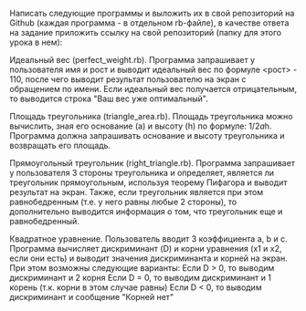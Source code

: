 Написать следующие программы и выложить их в свой репозиторий на Github (каждая программа - в отдельном rb-файле), в качестве ответа на задание приложить ссылку на свой репозиторий (папку для этого урока в нем):

Идеальный вес (perfect_weight.rb). Программа запрашивает у пользователя имя и рост и выводит идеальный вес по формуле <рост> - 110, после чего выводит результат пользователю на экран с обращением по имени. Если идеальный вес получается отрицательным, то выводится строка "Ваш вес уже оптимальный".

Площадь треугольника (triangle_area.rb). Площадь треугольника можно вычислить, зная его основание (a) и высоту (h) по формуле: 1/2*a*h. Программа должна запрашивать основание и высоту треугольника и возвращать его площадь.

Прямоугольный треугольник (right_triangle.rb). Программа запрашивает у пользователя 3 стороны треугольника и определяет, является ли треугольник прямоугольным, используя теорему Пифагора и выводит результат на экран. Также, если треугольник является при этом равнобедренным (т.е. у него равны любые 2 стороны), то дополнительно выводится информация о том, что треугольник еще и равнобедренный.

Квадратное уравнение. Пользователь вводит 3 коэффициента a, b и с. Программа вычисляет дискриминант (D) и корни уравнения (x1 и x2, если они есть) и выводит значения дискриминанта и корней на экран. При этом возможны следующие варианты:
  Если D > 0, то выводим дискриминант и 2 корня
  Если D = 0, то выводим дискриминант и 1 корень (т.к. корни в этом случае равны)
  Если D < 0, то выводим дискриминант и сообщение "Корней нет"
